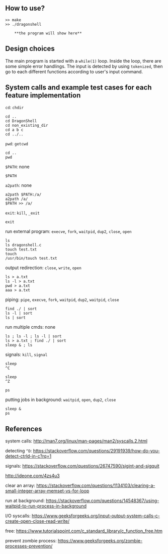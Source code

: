 ## How to use?

```
>> make
>> ./dragonshell

    **the program will show here**

```

## Design choices

The main program is started with a `while(1)` loop. Inside the loop, there are some simple error handlings. The input is detected by using `tokenized`, then go to each different functions according to user's input command.

## System calls and example test cases for each feature implementation

`cd`: `chdir`

```
cd ..
cd DragonShell
cd non_existing_dir
cd a b c
cd ../..
```

`pwd`: `getcwd`

```
cd ..
pwd
```

`$PATH`: none

```
$PATH
```

`a2path`: none

```
a2path $PATH:/a/
a2path /a/
$PATH >> /a/
```

`exit`: `kill`, `_exit`

```
exit
```

run external program: `execve`, `fork`, `waitpid`, `dup2`, `close`, `open`

```
ls
ls dragonshell.c
touch test.txt
touch
/usr/bin/touch test.txt
```

output redirection: `close`, `write`, `open`

```
ls > a.txt
ls -l > a.txt
pwd > a.txt
aaa > a.txt
```

piping: `pipe`, `execve`, `fork`, `waitpid`, `dup2`, `waitpid`, `close`

```
find ./ | sort
ls -l | sort
ls | sort
```

run multiple cmds: none
```
ls ; ls -l ; ls -l | sort
ls > a.txt ; find ./ | sort
sleep & ; ls
```

signals: `kill`, `signal`

```
sleep
^C

sleep
^Z

ps
```

putting jobs in background: `waitpid`, `open`, `dup2`, `close`

```
sleep &
ps
```

## References

system calls: http://man7.org/linux/man-pages/man2/syscalls.2.html

detecting `^D`:
https://stackoverflow.com/questions/29191939/how-do-you-detect-ctrld-in-c?rq=1

signals: https://stackoverflow.com/questions/26747590/sigint-and-sigquit

http://ideone.com/4zs4u3

clear an array: https://stackoverflow.com/questions/1134103/clearing-a-small-integer-array-memset-vs-for-loop

run at background: https://stackoverflow.com/questions/14548367/using-waitpid-to-run-process-in-background

I/O syscalls: https://www.geeksforgeeks.org/input-output-system-calls-c-create-open-close-read-write/

free: https://www.tutorialspoint.com/c_standard_library/c_function_free.htm

prevent zombie process: https://www.geeksforgeeks.org/zombie-processes-prevention/